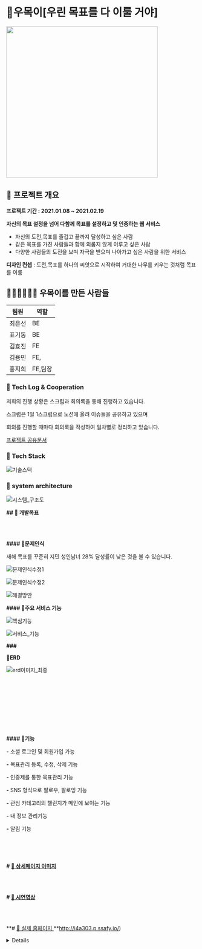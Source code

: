 # 🌳우목이[우린 목표를 다 이룰 거야]

<img src = "https://user-images.githubusercontent.com/38427646/126250991-a5e359ca-0938-42cb-b074-7c7856dbdc11.png" width="400px">




## 🌳  프로젝트 개요

<b>프로젝트 기간 : 2021.01.08 ~ 2021.02.19</b>

**자신의 목표 설정을 넘어 다함께 목표를 설정하고 및 인증하는 웹 서비스**

- 자신의 도전,목표를 즐겁고 끝까지 달성하고 싶은 사람
- 같은 목표를  가진 사람들과 함께 외롭지 않게 이루고 싶은 사람
- 다양한 사람들의 도전을 보며 자극을 받으며 나아가고 싶은 사람을 위한 서비스

**디자인 컨셉** : 도전,목표를 하나의 씨앗으로 시작하여 거대한 나무를 키우는 것처럼 목표를 이룸 </b>



## 👩🏻‍💻👨🏻‍💻 우목이를 만든 사람들

| 팀원   | 역할    |
| ------ | ------- |
| 최은선 | BE      |
| 표기동 | BE      |
| 김효진 | FE      |
| 김용민 | FE,     |
| 홍지희 | FE,팀장 |



### 🌱 Tech Log  &  Cooperation

 저희의 진행 상황은 스크럼과 회의록을 통해 진행하고 있습니다. 

 스크럼은  1일 1스크럼으로  노션에 올려 이슈들을 공유하고 있으며 

 회의를 진행할 때마다 회의록을 작성하여 일차별로 정리하고 있습니다.

[프로젝트 공유문서](https://www.notion.so/A303-1d48727b951b41a18886118e55d04fb8)



### 🌱 Tech Stack

![기술스택](https://user-images.githubusercontent.com/38427646/126262711-ae506989-798f-4143-978a-882827bdd6ef.png)



### 🌱 system architecture

![시스템_구조도](/uploads/521385d54611d84f99e3e0572a5edf9f/시스템_구조도.PNG)

**## 🌳 개발목표**

<br><br>



**#### 🌱문제인식**  



새해 목표를 꾸준히 지민 성인남녀 28% 달성률이 낮은 것을 볼 수 있습니다. 

![문제인식수정1](/uploads/7b05c08559365a3cbcfbec1ea3ed5400/문제인식수정1.PNG)

![문제인식수정2](/uploads/72e9fe7a2d5dcce3c44762bab2811a10/문제인식수정2.PNG)

![해결방안](/uploads/02e6e22d840c07803e810f7097312b95/해결방안.PNG)





**#### 🌱주요 서비스 기능**

![핵심기능](/uploads/ae84ca71747ea6b30661fd8c802af08a/핵심기능.PNG)

![서비스_기능](/uploads/17b64fcc5f11b79c63f2acc7dcd5bb03/서비스_기능.PNG)

**### <summary><b>🌱ERD</b></summary>**



![erd이미지_최종](/uploads/93dd266aae0b4d6e79298ebca9fecbe8/erd이미지_최종.PNG)

</details>

<br><br> </br></br>



<br><br><br>

**#### 🌱기능**



**-** 소셜 로그인 및 회원가입 가능



**-** 목표관리 등록, 수정, 삭제 기능



**-** 인증제를 통한 목표관리 기능



**-** SNS 형식으로 팔로우, 팔로잉 기능



**-** 관심 카테고리의 챌린지가 메인에 보이는 기능



**-** 내 정보 관리기능



**-** 알림 기능 



<br><br><br>

**# [ 🌳 상세페이지 이미지 ](https://www.notion.so/7156847a4022484da2f3002e27f20941)**

<br><br>

**# [ 🌳 시연영상 ](https://www.notion.so/No-04c62b36acc64a9c9cbcb02ec6668851)**

<br><br>

**# [ 🌳 실제 홈페이지 ](http://i4a303.p.ssafy.io/)**http://i4a303.p.ssafy.io/)

<details>

 [🌱 컨벤션](https://www.notion.so/332cddb89bff4354b3aee8bc1d2746a8)

<br><br>

 [🌱 BE-Api](https://www.notion.so/a4d59235ba6f4795b0c7677414e0d766)

<br><br></br></br>



**### 🌱실행 방법** 

**##### 프론트엔드 부분**

**-** Vue.js [Vue.js 설치](https://kr.vuejs.org/v2/guide/index.html)를 통해 설치할 수 있습니다. 

**-**  ``` $npm install ```

**-** ```npm run serve``` 를 통해 실행할 수 있습니다. 

**-** localhost:8080으로 실행할 수 있습니다.



**##### 백엔드 부분** 

**-** Java(openjdk version "1.8.0_282") 설치합니다.

**-** gradle 설치

**-** DB 테이블 생성

**-** ```appication.properties``` 파일 생성  후

아래 내용에 맞게 입력

\```spring.datasource.driverClassName=com.mysql.cj.jdbc.Driver

   spring.datasource.url=(내용 입력)

   spring.datasource.username=(내용 입력)

   spring.datasource.password=(내용 입력)

\```

**-** /backend/src/main/resource/ 아래 위치 파일을 넣습니다. 

**-** /backend/ 안에   ->   $ ./gradlew build 빌드 후

**-** /backend/build/lib 안에 

-```$ java -jar ssafy_pjt2-0.0.1-SNAPSHOT.war --server.servlet.context-path=(실행할 서버주소)```

**-** 실행



